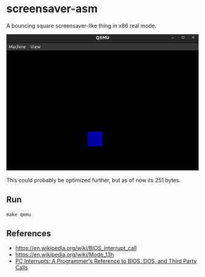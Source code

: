 # screensaver-asm

A bouncing square screensaver-like thing in x86 real mode.

![example.gif](example.gif)

This could probably be optimized further, but as of now its 251 bytes.

## Run

`make qemu`

## References

- https://en.wikipedia.org/wiki/BIOS_interrupt_call
- https://en.wikipedia.org/wiki/Mode_13h
- [PC Interrupts: A Programmer's Reference to BIOS, DOS, and Third Party Calls](https://isbnsearch.org/isbn/9780201577976)
